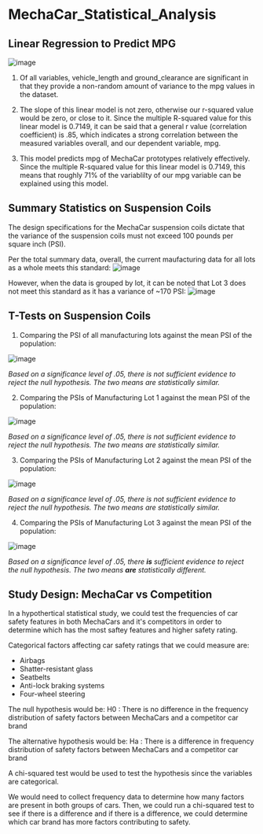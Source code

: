 # MechaCar_Statistical_Analysis

## Linear Regression to Predict MPG
![image](https://user-images.githubusercontent.com/90593897/149015990-627368a6-4e52-4ca3-973e-ef90919e5ce7.png)

1. Of all variables, vehicle_length and ground_clearance are significant in that they provide a non-random amount of variance to the mpg values in the dataset. 

2. The slope of this linear model is not zero, otherwise our r-squared value would be zero, or close to it. Since the multiple R-squared value for this linear model is 0.7149, it can be said that a general r value (correlation coefficient) is .85, which indicates a strong correlation between the measured variables overall, and our dependent variable, mpg. 
  
3. This model predicts mpg of MechaCar prototypes relatively effectively. Since the multiple R-squared value for this linear model is 0.7149, this means that roughly 71% of the variablilty of our mpg variable can be explained using this model. 


## Summary Statistics on Suspension Coils
The design specifications for the MechaCar suspension coils dictate that the variance of the suspension coils must not exceed 100 pounds per square inch (PSI).

Per the total summary data, overall, the current maufacturing data for all lots as a whole meets this standard: 
![image](https://user-images.githubusercontent.com/90593897/149042932-802f0fd1-f76f-428c-8a3f-ce50c7923d87.png)

However, when the data is grouped by lot, it can be noted that Lot 3 does not meet this standard as it has a variance of ~170 PSI:
![image](https://user-images.githubusercontent.com/90593897/149042984-66c3fe24-61b8-41e2-8260-b53729bcf6d9.png)

 ## T-Tests on Suspension Coils
 1. Comparing the PSI of all manufacturing lots against the mean PSI of the population:
    
 ![image](https://user-images.githubusercontent.com/90593897/149045513-f63e03cf-7846-42f6-929c-46dfcc2449c9.png)
 
 _Based on a significance level of .05, there is not sufficient evidence to reject the null hypothesis. The two means are statistically similar._


 2. Comparing the PSIs of Manufacturing Lot 1 against the mean PSI of the population:
 
![image](https://user-images.githubusercontent.com/90593897/149047166-84cb9e1d-6813-4416-898a-325ac813455a.png)

 _Based on a significance level of .05, there is not sufficient evidence to reject the null hypothesis. The two means are statistically similar._


 3. Comparing the PSIs of Manufacturing Lot 2 against the mean PSI of the population:

![image](https://user-images.githubusercontent.com/90593897/149047360-1f6778b5-4314-48e5-9f95-3136f4de41e4.png)

 _Based on a significance level of .05, there is not sufficient evidence to reject the null hypothesis. The two means are statistically similar._


 4. Comparing the PSIs of Manufacturing Lot 3 against the mean PSI of the population:

![image](https://user-images.githubusercontent.com/90593897/149047447-e21e5133-650d-4f7e-b513-3942610b27f4.png)

 _Based on a significance level of .05, there **is** sufficient evidence to reject the null hypothesis. The two means **are** statistically different._
 
 
 ## Study Design: MechaCar vs Competition
 In a hypothertical statistical study, we could test the frequencies of car safety features in both MechaCars and it's competitors in order to determine which has the most saftey features and higher safety rating. 
 
 Categorical factors affecting car safety ratings that we could measure are:
  - Airbags
  - Shatter-resistant glass
  - Seatbelts
  - Anti-lock braking systems
  - Four-wheel steering
 
 The null hypothesis would be: 
 H0 : There is no difference in the frequency distribution of safety factors between MechaCars and a competitor car brand 
 
 The alternative hypothesis would be: 
 Ha : There is a difference in frequency distribution of safety factors between MechaCars and a competitor car brand

A chi-squared test would be used to test the hypothesis since the variables are categorical.  

We would need to collect frequency data to determine how many factors are present in both groups of cars. 
Then, we could run a chi-squared test to see if there is a difference and if there is a difference, we could determine which car brand 
has more factors contributing to safety. 



